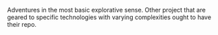 Adventures in the most basic explorative sense. Other project that are geared to specific technologies with varying complexities ought to have their repo.
